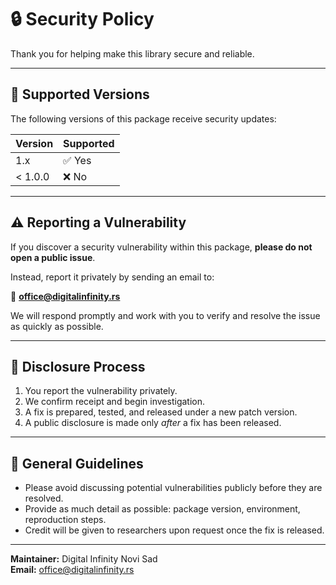 # 🔒 Security Policy

Thank you for helping make this library secure and reliable.

---

## 🧠 Supported Versions

The following versions of this package receive security updates:

| Version | Supported |
|----------|------------|
| 1.x      | ✅ Yes |
| < 1.0.0  | ❌ No |

---

## ⚠️ Reporting a Vulnerability

If you discover a security vulnerability within this package, **please do not open a public issue**.

Instead, report it privately by sending an email to:

📧 **office@digitalinfinity.rs**

We will respond promptly and work with you to verify and resolve the issue as quickly as possible.

---

## 🔐 Disclosure Process

1. You report the vulnerability privately.
2. We confirm receipt and begin investigation.
3. A fix is prepared, tested, and released under a new patch version.
4. A public disclosure is made only *after* a fix has been released.

---

## 🧩 General Guidelines

- Please avoid discussing potential vulnerabilities publicly before they are resolved.
- Provide as much detail as possible: package version, environment, reproduction steps.
- Credit will be given to researchers upon request once the fix is released.

---

**Maintainer:** Digital Infinity Novi Sad  
**Email:** [office@digitalinfinity.rs](mailto:office@digitalinfinity.rs)
